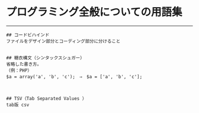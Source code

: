 # プログラミング全般についての用語集
_______________________________________________________________________________

```
## コードビハインド
ファイルをデザイン部分とコーディング部分に分けること


## 糖衣構文（シンタックスシュガー）
省略した書き方。
（例：PHP）
$a = array('a', 'b', 'c');　⇒　$a = ['a', 'b', 'c'];



## TSV（Tab Separated Values ）
tab版 csv



```